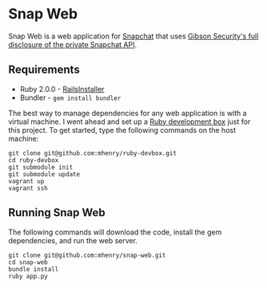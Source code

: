 # Snap Web

Snap Web is a web application for [Snapchat](http://www.snapchat.com/) that uses [Gibson Security's full disclosure of the private Snapchat API](http://gibsonsec.org/snapchat/fulldisclosure/).

## Requirements

* Ruby 2.0.0 - [RailsInstaller](http://railsinstaller.org/)
* Bundler - `gem install bundler`

The best way to manage dependencies for any web application is with a virtual machine. I went ahead and set up a [Ruby development box](https://github.com/mhenry/ruby-devbox) just for this project. To get started, type the following commands on the host machine:

    git clone git@github.com:mhenry/ruby-devbox.git
    cd ruby-devbox
    git submodule init
    git submodule update
    vagrant up
    vagrant ssh

## Running Snap Web

The following commands will download the code, install the gem dependencies, and run the web server.

    git clone git@github.com:mhenry/snap-web.git
    cd snap-web
    bundle install
    ruby app.py
